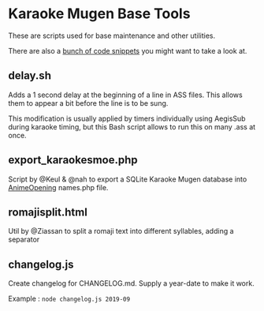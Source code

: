 # Karaoke Mugen Base Tools

These are scripts used for base maintenance and other utilities.

There are also a [bunch of code snippets](https://lab.shelter.moe/karaokemugen/karaokebase/snippets) you might want to take a look at.

## delay.sh

Adds a 1 second delay at the beginning of a line in ASS files. This allows them to appear a bit before the line is to be sung.

This modification is usually applied by timers individually using AegisSub during karaoke timing, but this Bash script allows to run this on many .ass at once.

## export_karaokesmoe.php

Script by @Keul & @nah to export a SQLite Karaoke Mugen database into [AnimeOpening](https://github.com/AniDevTwitter/animeopenings) names.php file.

## romajisplit.html

Util by @Ziassan to split a romaji text into different syllables, adding a separator

## changelog.js

Create changelog for CHANGELOG.md. Supply a year-date to make it work.

Example : `node changelog.js 2019-09`
